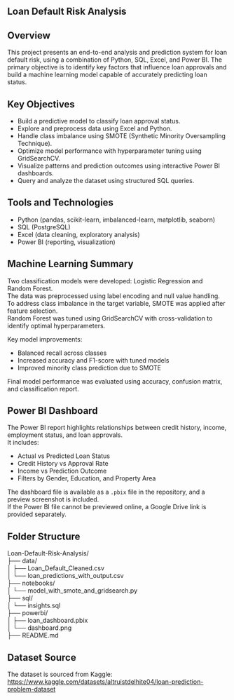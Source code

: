 Loan Default Risk Analysis  
--------------------------

Overview  
--------

This project presents an end-to-end analysis and prediction system for loan default risk, using a combination of Python, SQL, Excel, and Power BI. The primary objective is to identify key factors that influence loan approvals and build a machine learning model capable of accurately predicting loan status.

Key Objectives  
--------------

- Build a predictive model to classify loan approval status.
- Explore and preprocess data using Excel and Python.
- Handle class imbalance using SMOTE (Synthetic Minority Oversampling Technique).
- Optimize model performance with hyperparameter tuning using GridSearchCV.
- Visualize patterns and prediction outcomes using interactive Power BI dashboards.
- Query and analyze the dataset using structured SQL queries.

Tools and Technologies  
----------------------

- Python (pandas, scikit-learn, imbalanced-learn, matplotlib, seaborn)
- SQL (PostgreSQL)
- Excel (data cleaning, exploratory analysis)
- Power BI (reporting, visualization)

Machine Learning Summary  
-------------------------

Two classification models were developed: Logistic Regression and Random Forest.  
The data was preprocessed using label encoding and null value handling.  
To address class imbalance in the target variable, SMOTE was applied after feature selection.  
Random Forest was tuned using GridSearchCV with cross-validation to identify optimal hyperparameters.

Key model improvements:
- Balanced recall across classes
- Increased accuracy and F1-score with tuned models
- Improved minority class prediction due to SMOTE

Final model performance was evaluated using accuracy, confusion matrix, and classification report.

Power BI Dashboard  
------------------

The Power BI report highlights relationships between credit history, income, employment status, and loan approvals.  
It includes:
- Actual vs Predicted Loan Status
- Credit History vs Approval Rate
- Income vs Prediction Outcome
- Filters by Gender, Education, and Property Area

The dashboard file is available as a `.pbix` file in the repository, and a preview screenshot is included.  
If the Power BI file cannot be previewed online, a Google Drive link is provided separately.

Folder Structure  
----------------

Loan-Default-Risk-Analysis/  
├── data/  
│   ├── Loan_Default_Cleaned.csv  
│   └── loan_predictions_with_output.csv  
├── notebooks/  
│   └── model_with_smote_and_gridsearch.py  
├── sql/  
│   └── insights.sql  
├── powerbi/  
│   ├── loan_dashboard.pbix  
│   └── dashboard.png  
├── README.md  

Dataset Source  
--------------

The dataset is sourced from Kaggle:  
https://www.kaggle.com/datasets/altruistdelhite04/loan-prediction-problem-dataset
